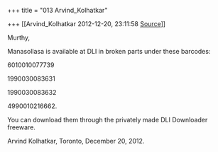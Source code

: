 +++
title = "013 Arvind_Kolhatkar"

+++
[[Arvind_Kolhatkar	2012-12-20, 23:11:58 [Source](https://groups.google.com/g/samskrita/c/2Xl_fNcS8GI)]]



Murthy,

  

Manasollasa is available at DLI in broken parts under these barcodes:

  

6010010077739

1990030083631

1990030083632

4990010216662.

  

You can download them through the privately made DLI Downloader freeware.

  

Arvind Kolhatkar, Toronto, December 20, 2012.

